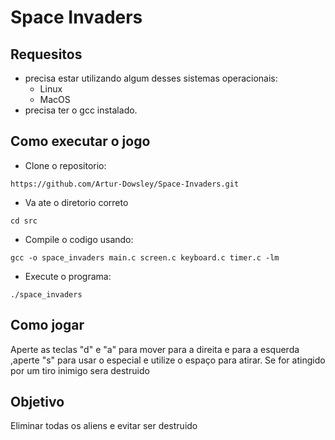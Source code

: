 # Space Invaders

## Requesitos
- precisa estar utilizando algum desses sistemas operacionais:
   - Linux
   - MacOS
- precisa ter o gcc instalado.

## Como executar o jogo

- Clone o repositorio:
```
https://github.com/Artur-Dowsley/Space-Invaders.git
```

- Va ate o diretorio correto

```
cd src
```

- Compile o codigo  usando:
```
gcc -o space_invaders main.c screen.c keyboard.c timer.c -lm 
```
- Execute o programa: 
```
./space_invaders
```


## Como jogar

Aperte as teclas "d" e "a" para mover para a direita e para a esquerda ,aperte "s" para usar o especial e utilize o espaço para atirar.
Se for atingido por um tiro inimigo sera destruido


## Objetivo

Eliminar todas os aliens e evitar ser destruido